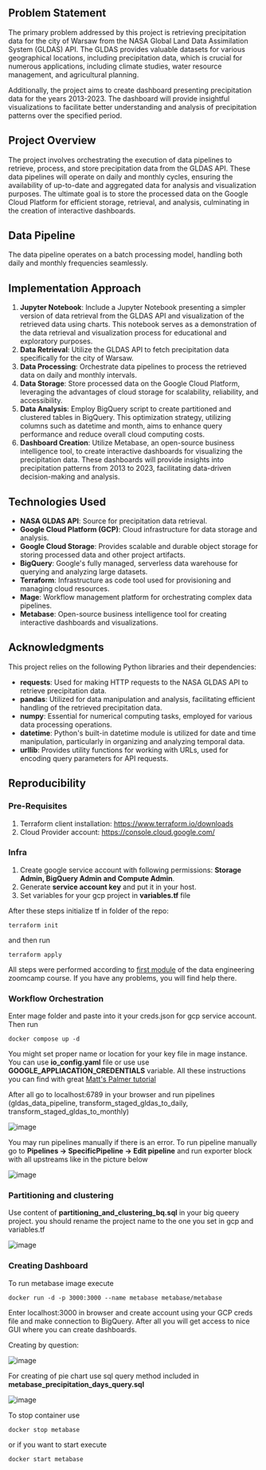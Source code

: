 ## Problem Statement
The primary problem addressed by this project is retrieving precipitation data for the city of Warsaw from the NASA Global Land Data Assimilation System (GLDAS) API. The GLDAS provides valuable datasets for various geographical locations, including precipitation data, which is crucial for numerous applications, including climate studies, water resource management, and agricultural planning.

Additionally, the project aims to create dashboard presenting precipitation data for the years 2013-2023. The dashboard will provide insightful visualizations to facilitate better understanding and analysis of precipitation patterns over the specified period.

## Project Overview
The project involves orchestrating the execution of data pipelines to retrieve, process, and store precipitation data from the GLDAS API. These data pipelines will operate on daily and monthly cycles, ensuring the availability of up-to-date and aggregated data for analysis and visualization purposes. The ultimate goal is to store the processed data on the Google Cloud Platform for efficient storage, retrieval, and analysis, culminating in the creation of interactive dashboards.

## Data Pipeline
The data pipeline operates on a batch processing model, handling both daily and monthly frequencies seamlessly.

## Implementation Approach
1. **Jupyter Notebook**: Include a Jupyter Notebook presenting a simpler version of data retrieval from the GLDAS API and visualization of the retrieved data using charts. This notebook serves as a demonstration of the data retrieval and visualization process for educational and exploratory purposes.
2. **Data Retrieval**: Utilize the GLDAS API to fetch precipitation data specifically for the city of Warsaw.
3. **Data Processing**: Orchestrate data pipelines to process the retrieved data on daily and monthly intervals.
4. **Data Storage**: Store processed data on the Google Cloud Platform, leveraging the advantages of cloud storage for scalability, reliability, and accessibility.
5. **Data Analysis**: Employ BigQuery script to create partitioned and clustered tables in BigQuery. This optimization strategy, utilizing columns such as datetime and month, aims to enhance query performance and reduce overall cloud computing costs.
6. **Dashboard Creation**: Utilize Metabase, an open-source business intelligence tool, to create interactive dashboards for visualizing the precipitation data. These dashboards will provide insights into precipitation patterns from 2013 to 2023, facilitating data-driven decision-making and analysis.

## Technologies Used
- **NASA GLDAS API**: Source for precipitation data retrieval.
- **Google Cloud Platform (GCP)**: Cloud infrastructure for data storage and analysis.
- **Google Cloud Storage**: Provides scalable and durable object storage for storing processed data and other project artifacts.
- **BigQuery**: Google's fully managed, serverless data warehouse for querying and analyzing large datasets.
- **Terraform**: Infrastructure as code tool used for provisioning and managing cloud resources.
- **Mage**: Workflow management platform for orchestrating complex data pipelines.
- **Metabase**: Open-source business intelligence tool for creating interactive dashboards and visualizations.

## Acknowledgments

This project relies on the following Python libraries and their dependencies:

- **requests**: Used for making HTTP requests to the NASA GLDAS API to retrieve precipitation data.
- **pandas**: Utilized for data manipulation and analysis, facilitating efficient handling of the retrieved precipitation data.
- **numpy**: Essential for numerical computing tasks, employed for various data processing operations.
- **datetime**: Python's built-in datetime module is utilized for date and time manipulation, particularly in organizing and analyzing temporal data.
- **urllib**: Provides utility functions for working with URLs, used for encoding query parameters for API requests.

## Reproducibility

### Pre-Requisites
1. Terraform client installation: https://www.terraform.io/downloads
2. Cloud Provider account: https://console.cloud.google.com/

### Infra
1. Create google service account with following permissions: **Storage Admin, BigQuery Admin and Compute Admin**.
2. Generate **service account key** and put it in your host.
3. Set variables for your gcp project in **variables.tf** file

After these steps initialize tf in folder of the repo:
```
terraform init
```

and then run
```
terraform apply
```

All steps were performed according to [first module](https://github.com/DataTalksClub/data-engineering-zoomcamp/tree/main/01-docker-terraform/1_terraform_gcp) of the data engineering zoomcamp course. If you have any problems, you will find help there.
 
 ### Workflow Orchestration

Enter mage folder and paste into it your creds.json for gcp service account. Then run
```
docker compose up -d
```
You might set proper name or location for your key file in mage instance. You can use **io_config.yaml** file or use use **GOOGLE_APPLIACATION_CREDENTIALS** variable. 
All these instructions you can find with great [Matt's Palmer tutorial](https://github.com/DataTalksClub/data-engineering-zoomcamp/tree/main/02-workflow-orchestration)

After all go to localhost:6789 in your browser and run pipelines (gldas_data_pipeline, transform_staged_gldas_to_daily, transform_staged_gldas_to_monthly)

![image](https://github.com/d4mp3/GLDAS-Data-Pipeline/assets/61472346/2057d057-c725-405d-9682-1ce477ae2586)

You may run pipelines manually if there is an error.
To run pipeline manually go to **Pipelines -> SpecificPipeline -> Edit pipeline** and run exporter block with all upstreams like in the picture below

![image](https://github.com/d4mp3/GLDAS-Data-Pipeline/assets/61472346/38b4a0bd-006b-4b9c-ad8a-35d53a475930)

 ### Partitioning and clustering
Use content of **partitioning_and_clustering_bq.sql** in your big queery project.
you should rename the project name to the one you set in gcp and variables.tf

![image](https://github.com/d4mp3/GLDAS-Data-Pipeline/assets/61472346/b56c3832-8092-4a79-9fec-1da97f253cf7)


### Creating Dashboard
To run metabase image execute 
```
docker run -d -p 3000:3000 --name metabase metabase/metabase
```

Enter localhost:3000 in browser and create account using your GCP creds file and make connection to BigQuery.
After all you will get access to nice GUI where you can create dashboards.

Creating by question:

![image](https://github.com/d4mp3/GLDAS-Data-Pipeline/assets/61472346/bdf3dc18-59ea-44fd-b341-c730f36b3f55)

For creating of pie chart use sql query method included in **metabase_precipitation_days_query.sql**

![image](https://github.com/d4mp3/GLDAS-Data-Pipeline/assets/61472346/5559c9bb-8df5-4cba-acd0-c89dc7875875)

To stop container use
```
docker stop metabase
```
or if you want to start execute
```
docker start metabase
```



